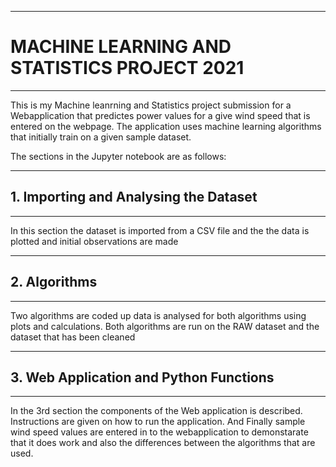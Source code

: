 ***
# MACHINE LEARNING AND STATISTICS PROJECT 2021
***

This is my Machine leanrning and Statistics project submission for a Webapplication that predictes power values for a give wind speed that is entered on the webpage. The application uses machine learning algorithms that initially train on a given sample dataset. 

The sections in the Jupyter notebook are as follows:

***
## 1. Importing and Analysing the Dataset
***

In this section the dataset is imported from a CSV file and the the data is plotted and initial observations are made

***
## 2. Algorithms
***

Two algorithms are coded up data is analysed for both algorithms using plots and calculations. Both algorithms are run on the RAW dataset and the dataset that has been cleaned

***
## 3. Web Application and Python Functions
***

In the 3rd section the components of the Web application is described. Instructions are given on how to run the application. And Finally sample wind speed values are entered in to the webapplication to demonstarate that it does work and also the differences between the algorithms that are used.




